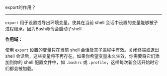 export的作用？

<hr>

`export` 用于设置或导出环境变量，使其在当前 shell 会话中设置的变量能够被子进程继承。因为Bash命令会启动子shell

**作用域：**

使用 `export` 设置的变量只在当前 shell 会话及其子进程中有效。关闭终端或退出 shell 会话后，这些变量将不再存在。如果你希望变量永久生效，你需要将它们添加到你的 shell 配置文件中，如 `.bashrc` 或 `.profile`，这样每次新会话开始时它们都会被加载。